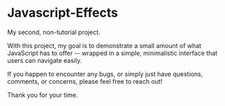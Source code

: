 # Javascript-Effects

My second, non-tutorial project.

With this project, my goal is to demonstrate a small amount of what JavaScript has to offer -- wrapped in a simple, minimalistic interface that users can navigate easily.


If you happen to encounter any bugs, or simply just have questions, comments, or concerns, please feel free to reach out!




Thank you for your time.

